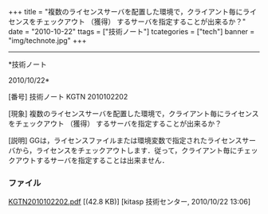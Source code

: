 ﻿+++
title = "複数のライセンスサーバを配置した環境で，クライアント毎にライセンスをチェックアウト （獲得） するサーバを指定することが出来るか？"
date = "2010-10-22"
ttags = ["技術ノート"]
tcategories = ["tech"]
banner = "img/technote.jpg"
+++

-----------------------------------------------------------------------------------------------------------------------------

*技術ノート

2010/10/22*


[番号]
技術ノート KGTN 2010102202

[現象]
複数のライセンスサーバを配置した環境で，クライアント毎にライセンスをチェックアウト
（獲得） するサーバを指定することが出来るか？

[説明]
GGは，ライセンスファイルまたは環境変数で指定されたライセンスサーバから，ライセンスをチェックアウトします．従って，クライアント毎にチェックアウトするサーバを指定することは出来ません．


### ファイル

 
 


[KGTN2010102202.pdf](http://techreport.kitasp.net/attachments/download/364/KGTN2010102202.pdf)
 [(42.8 KB)] [kitasp 技術センター, 2010/10/22
13:06]


 


 

